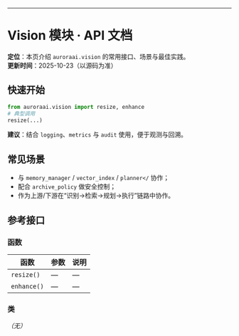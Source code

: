 ---
# Vision 模块 · API 文档

<div class="doc-card">
<strong>定位</strong>：本页介绍 <code>auroraai.vision</code> 的常用接口、场景与最佳实践。<br/>
<strong>更新时间</strong>：2025-10-23（以源码为准）
</div>

## 快速开始
```python
from auroraai.vision import resize, enhance
# 典型调用
resize(...)
```

<div class="callout tip">
<b>建议</b>：结合 <code>logging</code>、<code>metrics</code> 与 <code>audit</code> 使用，便于观测与回溯。
</div>

## 常见场景
- 与 <code>memory_manager</code> / <code>vector_index</code> / <code>planner</</code> 协作；
- 配合 <code>archive_policy</code> 做安全控制；
- 作为上游/下游在“识别→检索→规划→执行”链路中协作。

## 参考接口

### 函数
| 函数 | 参数 | 说明 |
|---|---|---|
| `resize()` | — | — |
| `enhance()` | — | — |


### 类
_（无）_


